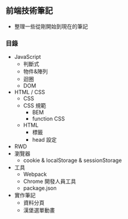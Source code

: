 ## 前端技術筆記
* 整理一些從剛開始到現在的筆記
### 目錄
* JavaScript
  * 判斷式
  * 物件&陣列
  * 迴圈
  * DOM
* HTML / CSS
  * CSS
  * CSS 規範
    * BEM
    * function CSS
  * HTML
    * 標籤
    * head 設定
* RWD
* 瀏覽器
  * cookie & localStorage & sessionStorage
* 工具
  * Webpack
  * Chrome 開發人員工具
  * package.json
* 實作筆記
  * 資料分頁
  * 漢堡選單動畫
